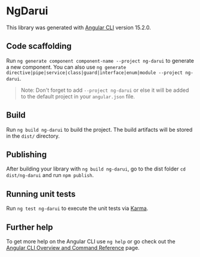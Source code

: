 # NgDarui

This library was generated with [Angular CLI](https://github.com/angular/angular-cli) version 15.2.0.

## Code scaffolding

Run `ng generate component component-name --project ng-darui` to generate a new component. You can also use `ng generate directive|pipe|service|class|guard|interface|enum|module --project ng-darui`.
> Note: Don't forget to add `--project ng-darui` or else it will be added to the default project in your `angular.json` file. 

## Build

Run `ng build ng-darui` to build the project. The build artifacts will be stored in the `dist/` directory.

## Publishing

After building your library with `ng build ng-darui`, go to the dist folder `cd dist/ng-darui` and run `npm publish`.

## Running unit tests

Run `ng test ng-darui` to execute the unit tests via [Karma](https://karma-runner.github.io).

## Further help

To get more help on the Angular CLI use `ng help` or go check out the [Angular CLI Overview and Command Reference](https://angular.io/cli) page.
